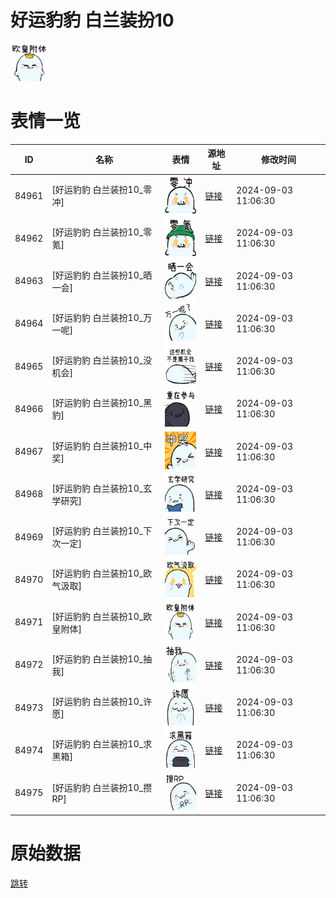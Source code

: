 # 好运豹豹 白兰装扮10

<img src="./cover.png" height="60" alt="cover" />

# 表情一览

|ID|名称|表情|源地址|修改时间|
|----|----|----|----|----|
|84961|[好运豹豹 白兰装扮10_零冲]|<img src="./pic/084961_%5B好运豹豹 白兰装扮10_零冲%5D.png" height="60" alt="零冲"/>|[链接](https://i0.hdslb.com/bfs/garb/086ac44bbcae323ccd861df77cd6a95a0a59373c.png)|2024-09-03 11:06:30|
|84962|[好运豹豹 白兰装扮10_零氪]|<img src="./pic/084962_%5B好运豹豹 白兰装扮10_零氪%5D.png" height="60" alt="零氪"/>|[链接](https://i0.hdslb.com/bfs/garb/9468149af391ff75a197eee1b0923863f00c0017.png)|2024-09-03 11:06:30|
|84963|[好运豹豹 白兰装扮10_晒一会]|<img src="./pic/084963_%5B好运豹豹 白兰装扮10_晒一会%5D.png" height="60" alt="晒一会"/>|[链接](https://i0.hdslb.com/bfs/garb/cbf8a69d6706e8b557f355c0fa09b3cc915a3671.png)|2024-09-03 11:06:30|
|84964|[好运豹豹 白兰装扮10_万一呢]|<img src="./pic/084964_%5B好运豹豹 白兰装扮10_万一呢%5D.png" height="60" alt="万一呢"/>|[链接](https://i0.hdslb.com/bfs/garb/b7dbc3848153e8a05fed4acb76cdee3247bf5a1f.png)|2024-09-03 11:06:30|
|84965|[好运豹豹 白兰装扮10_没机会]|<img src="./pic/084965_%5B好运豹豹 白兰装扮10_没机会%5D.png" height="60" alt="没机会"/>|[链接](https://i0.hdslb.com/bfs/garb/71d8d10f95ad427179def9d30dc029aef80877cb.png)|2024-09-03 11:06:30|
|84966|[好运豹豹 白兰装扮10_黑豹]|<img src="./pic/084966_%5B好运豹豹 白兰装扮10_黑豹%5D.png" height="60" alt="黑豹"/>|[链接](https://i0.hdslb.com/bfs/garb/b14e400a2d13ecbf42ed7862896c414245a12840.png)|2024-09-03 11:06:30|
|84967|[好运豹豹 白兰装扮10_中奖]|<img src="./pic/084967_%5B好运豹豹 白兰装扮10_中奖%5D.png" height="60" alt="中奖"/>|[链接](https://i0.hdslb.com/bfs/garb/7123fc10a13cd86b1b13b300393f93bc7d0b99a2.png)|2024-09-03 11:06:30|
|84968|[好运豹豹 白兰装扮10_玄学研究]|<img src="./pic/084968_%5B好运豹豹 白兰装扮10_玄学研究%5D.png" height="60" alt="玄学研究"/>|[链接](https://i0.hdslb.com/bfs/garb/3eef1161c6bf432ec9a2098e63eb3f7772c8834d.png)|2024-09-03 11:06:30|
|84969|[好运豹豹 白兰装扮10_下次一定]|<img src="./pic/084969_%5B好运豹豹 白兰装扮10_下次一定%5D.png" height="60" alt="下次一定"/>|[链接](https://i0.hdslb.com/bfs/garb/976c98d87cc72473f80425f9a7df5d31f071b190.png)|2024-09-03 11:06:30|
|84970|[好运豹豹 白兰装扮10_欧气汲取]|<img src="./pic/084970_%5B好运豹豹 白兰装扮10_欧气汲取%5D.png" height="60" alt="欧气汲取"/>|[链接](https://i0.hdslb.com/bfs/garb/6f790689b187461ff07b2202b47116ab3840528c.png)|2024-09-03 11:06:30|
|84971|[好运豹豹 白兰装扮10_欧皇附体]|<img src="./pic/084971_%5B好运豹豹 白兰装扮10_欧皇附体%5D.png" height="60" alt="欧皇附体"/>|[链接](https://i0.hdslb.com/bfs/garb/fb22d84ac43e5039d1fc7a72b677f6179be432c5.png)|2024-09-03 11:06:30|
|84972|[好运豹豹 白兰装扮10_抽我]|<img src="./pic/084972_%5B好运豹豹 白兰装扮10_抽我%5D.png" height="60" alt="抽我"/>|[链接](https://i0.hdslb.com/bfs/garb/146027cc64a95a8df46e551f3645e29e4de72800.png)|2024-09-03 11:06:30|
|84973|[好运豹豹 白兰装扮10_许愿]|<img src="./pic/084973_%5B好运豹豹 白兰装扮10_许愿%5D.png" height="60" alt="许愿"/>|[链接](https://i0.hdslb.com/bfs/garb/bb2ec7f8e804d7f3d770b860cdcda6fcc159c9c0.png)|2024-09-03 11:06:30|
|84974|[好运豹豹 白兰装扮10_求黑箱]|<img src="./pic/084974_%5B好运豹豹 白兰装扮10_求黑箱%5D.png" height="60" alt="求黑箱"/>|[链接](https://i0.hdslb.com/bfs/garb/ef6ef6a49504a78bc712532a4271c17db0da8e27.png)|2024-09-03 11:06:30|
|84975|[好运豹豹 白兰装扮10_攒RP]|<img src="./pic/084975_%5B好运豹豹 白兰装扮10_攒RP%5D.png" height="60" alt="攒RP"/>|[链接](https://i0.hdslb.com/bfs/garb/cb9e40c7cc180c86acc86337cc1367ff401ee29d.png)|2024-09-03 11:06:30|

# 原始数据

[跳转](./raw.json)

